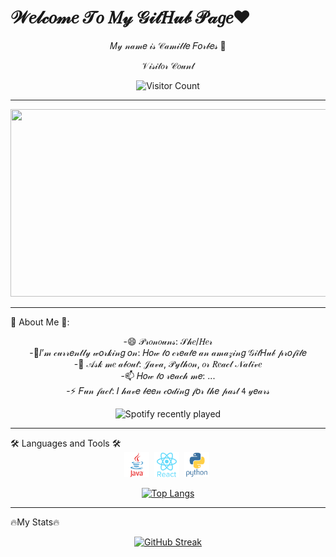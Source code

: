 # 𝒲𝑒𝓁𝒸𝑜𝓂𝑒 𝒯𝑜 𝑀𝓎 𝒢𝒾𝓉𝐻𝓊𝒷 𝒫𝒶𝑔𝑒❤️

<div align="center">
𝑀𝓎 𝓃𝒶𝓂𝑒 𝒾𝓈 𝒞𝒶𝓂𝒾𝓁𝓁𝑒 𝐹𝑜𝓇𝒷𝑒𝓈 👋

𝒱𝒾𝓈𝒾𝓉𝑜𝓇 𝒞𝑜𝓊𝓃𝓉

![Visitor Count](https://profile-counter.glitch.me/{CamilleForbes}/count.svg)
</div>
<hr>

<div align="center">
  <img src="https://media.giphy.com/media/RbDKaczqWovIugyJmW/giphy.gif" width="800" height="300"/>
</div>

<hr>
🙉 About Me 🙉:
<div align="center">


-😄 𝒫𝓇𝑜𝓃𝑜𝓊𝓃𝓈: 𝒮𝒽𝑒/𝐻𝑒𝓇  
-🔭𝐼’𝓂 𝒸𝓊𝓇𝓇𝑒𝓃𝓉𝓁𝓎 𝓌𝑜𝓇𝓀𝒾𝓃𝑔 𝑜𝓃: 𝐻𝑜𝓌 𝓉𝑜 𝒸𝓇𝑒𝒶𝓉𝑒 𝒶𝓃 𝒶𝓂𝒶𝓏𝒾𝓃𝑔 𝒢𝒾𝓉𝐻𝓊𝒷 𝓅𝓇𝑜𝒻𝒾𝓁𝑒   
-💬 𝒜𝓈𝓀 𝓂𝑒 𝒶𝒷𝑜𝓊𝓉: 𝒥𝒶𝓋𝒶, 𝒫𝓎𝓉𝒽𝑜𝓃, 𝑜𝓇 𝑅𝑒𝒶𝒸𝓉 𝒩𝒶𝓉𝒾𝓋𝑒   
-📫 𝐻𝑜𝓌 𝓉𝑜 𝓇𝑒𝒶𝒸𝒽 𝓂𝑒: ...   
-⚡ 𝐹𝓊𝓃 𝒻𝒶𝒸𝓉: 𝐼 𝒽𝒶𝓋𝑒 𝒷𝑒𝑒𝓃 𝒸𝑜𝒹𝒾𝓃𝑔 𝒻𝑜𝓇 𝓉𝒽𝑒 𝓅𝒶𝓈𝓉 𝟦 𝓎𝑒𝒶𝓇𝓈  
 
 ![Spotify recently played](https://spotify-recently-played-readme.vercel.app/api?user=chickennuggetwaddle12&count=1)
 
</div>
<hr>
🛠️ Languages and Tools 🛠️
<div align="center">
</div>
<div align="center">
  <img src="https://github.com/devicons/devicon/blob/master/icons/java/java-original-wordmark.svg" title="Java" alt="Java" width="40" height="40"/>&nbsp;
  <img src="https://github.com/devicons/devicon/blob/master/icons/react/react-original-wordmark.svg" title="React" alt="React" width="40" height="40"/>&nbsp;
  <img src="https://github.com/devicons/devicon/blob/master/icons/python/python-original-wordmark.svg" title="Python" alt="Python" width="40" height="40"/>&nbsp;
</div>

<div align="center">

[![Top Langs](https://github-readme-stats.vercel.app/api/top-langs/?username=CamilleForbes)](https://github.com/CamilleForbes/github-readme-stats)
</div>

<hr>
🔥My Stats🔥
<div align="center">

[![GitHub Streak](http://github-readme-streak-stats.herokuapp.com?user=CamilleForbes&theme=cobalt)](https://git.io/streak-stats)

</div>
